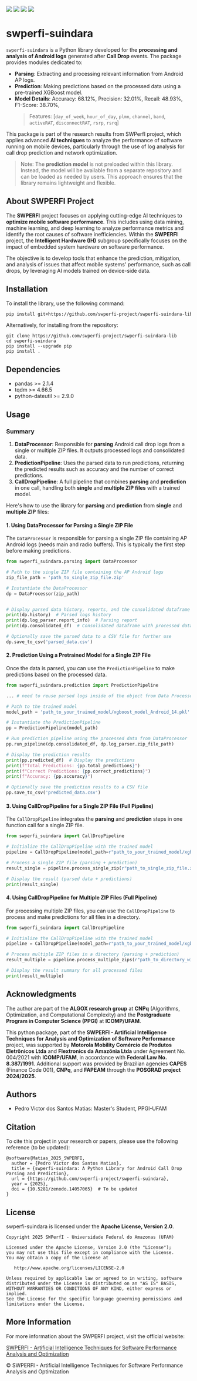 [![](https://img.shields.io/pypi/v/swperfi-suindara?style=for-the-badge)](https://pypi.org/project/swperfi-suindara) [![](https://img.shields.io/pypi/l/swperfi-suindara?style=for-the-badge)](https://github.com/swperfi-project/swperfi-suindara/blob/main/LICENSE) [![](https://img.shields.io/badge/GitHub-100000?style=for-the-badge&logo=github&logoColor=white)](https://github.com/swperfi-project/swperfi-suindara-lib) [![](https://img.shields.io/badge/-Documentation-fe9c22?style=for-the-badge&link=https%3A%2F%2Fyour_documentation_url)](https://swperfi-project.github.io/swperfi-suindara-lib/)

# swperfi-suindara

`swperfi-suindara` is a Python library developed for the **processing and analysis of Android logs** generated after **Call Drop** events. The package provides modules dedicated to:

- **Parsing**: Extracting and processing relevant information from Android AP logs.
- **Prediction**: Making predictions based on the processed data using a pre-trained XGBoost model.
- **Model Details**: Accuracy: 68.12%, Precision: 32.01%, Recall: 48.93%, F1-Score: 38.70%, 
    > Features: [`day_of_week`, `hour_of_day`, `plmn`, `channel`, `band`, `activeRAT`, `disconnectRAT`, `rsrp`, `rsrq`]

This package is part of the  research results from SWPerfI project, which applies advanced **AI techniques** to analyze the performance of software running on mobile devices, particularly through the use of log analysis for call drop prediction and network optimization.

> Note: The **prediction model** is not preloaded within this library. Instead, the model will be available from a separate repository and can be loaded as needed by users. This approach ensures that the library remains lightweight and flexible.

## About SWPERFI Project

The **SWPERFI** project focuses on applying cutting-edge AI techniques to **optimize mobile software performance**. This includes using data mining, machine learning, and deep learning to analyze performance metrics and identify the root causes of software inefficiencies. Within the **SWPERFI** project, the **Intelligent Hardware (IH)** subgroup specifically focuses on the impact of embedded system hardware on software performance.

The objective is to develop tools that enhance the prediction, mitigation, and analysis of issues that affect mobile systems' performance, such as call drops, by leveraging AI models trained on device-side data.

## Installation

To install the library, use the following command:

```bash
pip install git+https://github.com/swperfi-project/swperfi-suindara-lib.git
```

Alternatively, for installing from the repository:

```
git clone https://github.com/swperfi-project/swperfi-suindara-lib
cd swperfi-suindara
pip install --upgrade pip
pip install .

```

Dependencies
------------

-   pandas >= 2.1.4
-   tqdm >= 4.66.5
-   python-dateutil >= 2.9.0

Usage
-----

### Summary

1.  **DataProcessor**: Responsible for **parsing** Android call drop logs from a single or multiple ZIP files. It outputs processed logs and consolidated data.
2.  **PredictionPipeline**: Uses the parsed data to run predictions, returning the predicted results such as accuracy and the number of correct predictions.
3.  **CallDropPipeline**: A full pipeline that combines **parsing** and **prediction** in one call, handling both **single** and **multiple ZIP files** with a trained model.

Here's how to use the library for **parsing** and **prediction** from **single** and **multiple ZIP** files:

#### 1\. **Using DataProcessor for Parsing a Single ZIP File**

The `DataProcessor` is responsible for parsing a single ZIP file containing AP Android logs (needs main and radio buffers). This is typically the first step before making predictions.

```python
from swperfi_suindara.parsing import DataProcessor

# Path to the single ZIP file containing the AP Android logs
zip_file_path = 'path_to_single_zip_file.zip'

# Instantiate the DataProcessor
dp = DataProcessor(zip_path)


# Display parsed data history, reports, and the consolidated dataframe
print(dp.history)  # Parsed logs history
print(dp.log_parser.report_info)  # Parsing report
print(dp.consolidated_df)  # Consolidated dataframe with processed data

# Optionally save the parsed data to a CSV file for further use
dp.save_to_csv('parsed_data.csv')

```

#### 2\. **Prediction Using a Pretrained Model for a Single ZIP File**

Once the data is parsed, you can use the `PredictionPipeline` to make predictions based on the processed data.

```python
from swperfi_suindara.prediction import PredictionPipeline

... # need to reuse parsed logs inside of the object from Data Processor

# Path to the trained model
model_path = 'path_to_your_trained_model/xgboost_model_Android_14.pkl'

# Instantiate the PredictionPipeline
pp = PredictionPipeline(model_path)

# Run prediction pipeline using the processed data from DataProcessor
pp.run_pipeline(dp.consolidated_df, dp.log_parser.zip_file_path)

# Display the prediction results
print(pp.predicted_df)  # Display the predictions
print(f"Total Predictions: {pp.total_predictions}")
print(f"Correct Predictions: {pp.correct_predictions}")
print(f"Accuracy: {pp.accuracy}")

# Optionally save the prediction results to a CSV file
pp.save_to_csv('predicted_data.csv')

```

#### 3\. **Using CallDropPipeline for a Single ZIP File (Full Pipeline)**

The `CallDropPipeline` integrates the **parsing** and **prediction** steps in one function call for a single ZIP file.

```python
from swperfi_suindara import CallDropPipeline

# Initialize the CallDropPipeline with the trained model
pipeline = CallDropPipeline(model_path=r"path_to_your_trained_model/xgboost_model_Android_14.pkl")

# Process a single ZIP file (parsing + prediction)
result_single = pipeline.process_single_zip(r"path_to_single_zip_file.zip")

# Display the result (parsed data + predictions)
print(result_single)

```


#### 4\. **Using CallDropPipeline for Multiple ZIP Files (Full Pipeline)**

For processing multiple ZIP files, you can use the `CallDropPipeline` to process and make predictions for all files in a directory.

```python
from swperfi_suindara import CallDropPipeline

# Initialize the CallDropPipeline with the trained model
pipeline = CallDropPipeline(model_path=r"path_to_your_trained_model/xgboost_model_Android_14.pkl")

# Process multiple ZIP files in a directory (parsing + prediction)
result_multiple = pipeline.process_multiple_zips(r"path_to_directory_with_zips")

# Display the result summary for all processed files
print(result_multiple)

```



Acknowledgments
---------------

The author are part of the **ALGOX research group** at **CNPq** (Algorithms, Optimization, and Computational Complexity) and the **Postgraduate Program in Computer Science (PPGI)** at **ICOMP/UFAM**.

This python package, part of the **SWPERFI - Artificial Intelligence Techniques for Analysis and Optimization of Software Performance** project, was supported by **Motorola Mobility Comércio de Produtos Eletrônicos Ltda** and **Flextronics da Amazônia Ltda** under Agreement No. 004/2021 with **ICOMP/UFAM**, in accordance with **Federal Law No. 8.387/1991**. Additional support was provided by Brazilian agencies **CAPES** (Finance Code 001), **CNPq**, and **FAPEAM** through the **POSGRAD project 2024/2025**.

Authors
-------

-   Pedro Victor dos Santos Matias: Master's Student, PPGI-UFAM

Citation
--------

To cite this project in your research or papers, please use the following reference (to be updated):

```
@software{Matias_2025_SWPERFI,
  author = {Pedro Victor dos Santos Matias},
  title = {swperfi-suindara: A Python Library for Android Call Drop Parsing and Prediction},
  url = {https://github.com/swperfi-project/swperfi-suindara},
  year = {2025},
  doi = {10.5281/zenodo.14057065}  # To be updated
}

```

License
-------

swperfi-suindara is licensed under the **Apache License, Version 2.0**.

```
Copyright 2025 SWPerfI - Universidade Federal do Amazonas (UFAM)

Licensed under the Apache License, Version 2.0 (the "License");
you may not use this file except in compliance with the License.
You may obtain a copy of the License at

   http://www.apache.org/licenses/LICENSE-2.0

Unless required by applicable law or agreed to in writing, software
distributed under the License is distributed on an "AS IS" BASIS,
WITHOUT WARRANTIES OR CONDITIONS OF ANY KIND, either express or implied.
See the License for the specific language governing permissions and
limitations under the License.

```

## More Information

For more information about the SWPERFI project, visit the official website:

[SWPERFI - Artificial Intelligence Techniques for Software Performance Analysis and Optimization](https://swperfi.icomp.ufam.edu.br)

© SWPERFI - Artificial Intelligence Techniques for Software Performance Analysis and Optimization


